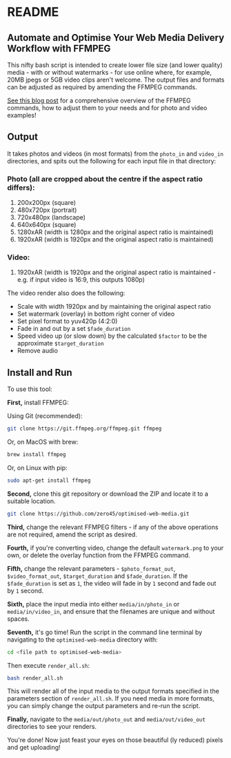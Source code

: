 # README

## Automate and Optimise Your Web Media Delivery Workflow with FFMPEG

This nifty bash script is intended to create lower file size (and lower quality) media - with or without watermarks - for use online where, for example, 20MB jpegs or 5GB video clips aren't welcome. The output files and formats can be adjusted as required by amending the FFMPEG commands.

[See this blog post](https://sebhulse.medium.com/automate-and-optimise-your-web-media-delivery-workflow-with-ffmpeg-73f9853b87c7) for a comprehensive overview of the FFMPEG commands, how to adjust them to your needs and for photo and video examples!

## Output

It takes photos and videos (in most formats) from the `photo_in` and `video_in`  directories, and spits out the following for each input file in that directory:

### Photo (all are cropped about the centre if the aspect ratio differs):

1. 200x200px (square)
2. 480x720px (portrait)
3. 720x480px (landscape)
4. 640x640px (square)
5. 1280xAR (width is 1280px and the original aspect ratio is maintained)
6. 1920xAR (width is 1920px and the original aspect ratio is maintained)

### Video:

1. 1920xAR (width is 1920px and the original aspect ratio is maintained - e.g. if input video is 16:9, this outputs 1080p)

The video render also does the following:

- Scale with width 1920px and by maintaining the original aspect ratio
- Set watermark (overlay) in bottom right corner of video
- Set pixel format to yuv420p (4:2:0)
- Fade in and out by a set `$fade_duration`
- Speed video up (or slow down) by the calculated `$factor` to be the approximate `$target_duration`
- Remove audio

## Install and Run

To use this tool: 

**First,** install FFMPEG:

Using Git (recommended):

```bash
git clone https://git.ffmpeg.org/ffmpeg.git ffmpeg
```

Or, on MacOS with brew:

```bash
brew install ffmpeg
```

Or, on Linux with pip:

```bash
sudo apt-get install ffmpeg
```

**Second,** clone this git repository or download the ZIP and locate it to a suitable location.

```bash
git clone https://github.com/zero45/optimised-web-media.git
```

**Third,** change the relevant FFMPEG filters - if any of the above operations are not required, amend the script as desired.

**Fourth,** if you're converting video, change the default `watermark.png` to your own, or delete the overlay function from the FFMPEG command.

**Fifth,** change the relevant parameters -  `$photo_format_out`,  `$video_format_out`, `$target_duration` and `$fade_duration`. If the `$fade_duration` is set as `1`, the video will fade in by `1` second and fade out by `1` second.

**Sixth,** place the input media into either `media/in/photo_in` or `media/in/video_in`, and ensure that the filenames are unique and without spaces.

**Seventh,** it's go time! Run the script in the command line terminal by navigating to the `optimised-web-media` directory with:

```bash
cd <file path to optimised-web-media>
```

Then execute `render_all.sh`:

```bash
bash render_all.sh
```

This will render all of the input media to the output formats specified in the parameters section of `render_all.sh`. If you need media in more formats, you can simply change the output parameters and re-run the script. 

**Finally,** navigate to the `media/out/photo_out` and `media/out/video_out` directories to see your renders.

You're done! Now just feast your eyes on those beautiful (ly reduced) pixels and get uploading!
